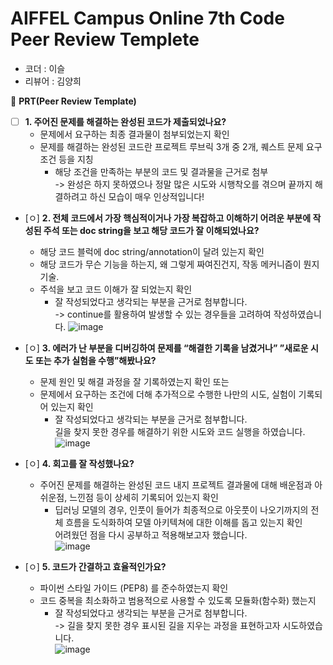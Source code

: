 # AIFFEL Campus Online 7th Code Peer Review Templete

- 코더 : 이슬
- 리뷰어 : 김양희



🔑 **PRT(Peer Review Template)**

- [ ]  **1. 주어진 문제를 해결하는 완성된 코드가 제출되었나요?**
    - 문제에서 요구하는 최종 결과물이 첨부되었는지 확인
    - 문제를 해결하는 완성된 코드란 프로젝트 루브릭 3개 중 2개, 
    퀘스트 문제 요구조건 등을 지칭
        - 해당 조건을 만족하는 부분의 코드 및 결과물을 근거로 첨부   <br>
          -> 완성은 하지 못하였으나 정말 많은 시도와 시행착오를 겪으며 끝까지 해결하려고 하신 모습이 매우 인상적입니다!
    
- [ㅇ]  **2. 전체 코드에서 가장 핵심적이거나 가장 복잡하고 이해하기 어려운 부분에 작성된 
주석 또는 doc string을 보고 해당 코드가 잘 이해되었나요?**
    - 해당 코드 블럭에 doc string/annotation이 달려 있는지 확인
    - 해당 코드가 무슨 기능을 하는지, 왜 그렇게 짜여진건지, 작동 메커니즘이 뭔지 기술.
    - 주석을 보고 코드 이해가 잘 되었는지 확인
        - 잘 작성되었다고 생각되는 부분을 근거로 첨부합니다.   <br>
-> continue를 활용하여 발생할 수 있는 경우들을 고려하여 작성하였습니다.
![image](https://github.com/claireyy01/Quest04/assets/145723730/b2bfd719-ea56-4acd-ac0a-8d585c2096b6)

        
- [ㅇ]  **3. 에러가 난 부분을 디버깅하여 문제를 “해결한 기록을 남겼거나” 
”새로운 시도 또는 추가 실험을 수행”해봤나요?**
    - 문제 원인 및 해결 과정을 잘 기록하였는지 확인 또는
    - 문제에서 요구하는 조건에 더해 추가적으로 수행한 나만의 시도, 
    실험이 기록되어 있는지 확인
        - 잘 작성되었다고 생각되는 부분을 근거로 첨부합니다.  <br>
        길을 찾지 못한 경우를 해결하기 위한 시도와 코드 실행을 하였습니다.
![image](https://github.com/claireyy01/Quest04/assets/145723730/9755d04c-0cfc-46d5-94f3-cb422d150644)

        
- [ㅇ]  **4. 회고를 잘 작성했나요?**
    - 주어진 문제를 해결하는 완성된 코드 내지 프로젝트 결과물에 대해
    배운점과 아쉬운점, 느낀점 등이 상세히 기록되어 있는지 확인
        - 딥러닝 모델의 경우,
        인풋이 들어가 최종적으로 아웃풋이 나오기까지의 전체 흐름을 도식화하여 
        모델 아키텍쳐에 대한 이해를 돕고 있는지 확인   <br>
어려웠던 점을 다시 공부하고 적용해보고자 했습니다.  <br>
        ![image](https://github.com/claireyy01/Quest04/assets/145723730/c208bfec-7db5-4534-9fda-41e1d928f33d)


- [ㅇ]  **5. 코드가 간결하고 효율적인가요?**
    - 파이썬 스타일 가이드 (PEP8) 를 준수하였는지 확인
    - 코드 중복을 최소화하고 범용적으로 사용할 수 있도록 모듈화(함수화) 했는지
        - 잘 작성되었다고 생각되는 부분을 근거로 첨부합니다.  <br>
-> 길을 찾지 못한 경우 표시된 길을 지우는 과정을 표현하고자 시도하였습니다.   <br>
        ![image](https://github.com/claireyy01/Quest04/assets/145723730/95510f57-d276-4fa5-9f5d-964a57e4ab35)

